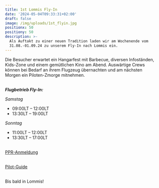 ```yaml
---
title: 1st Lommis Fly-In
date: '2024-05-04T09:33:31+02:00'
draft: false
image: /img/uploads/1st_flyin.jpg
positionx: 50
positiony: 50
description: >-
  Als Auftakt zu einer neuen Tradition laden wir am Wochenende vom
  31.08.-01.09.24 zu unserem Fly-In nach Lommis ein.
---
```

Die Besucher erwartet ein Hangarfest mit Barbecue, diversen Infoständen, Kids-Zone und einem gemütlichen Kino am Abend.
Auswärtige Crews können bei Bedarf an ihrem Flugzeug übernachten und am nächsten Morgen ein Piloten-Zmorge mitnehmen.

\
_**Flugbetrieb Fly-In:**_

_Samstag_   

* 09:00LT – 12:00LT
* 13:30LT – 19:00LT

_Sonntag_    

* 11:00LT – 12:00LT
* 13:30LT – 17:00LT

\
[PPR-Anmeldung](https://forms.gle/JP9fCwmJMQmH8ijM9)

\
[Pilot-Guide](https://drive.google.com/file/d/1KLncdaEcT5AIDPN951PtmD14DK1tJgtx/view?usp=sharing)

\
Bis bald in Lommis!
